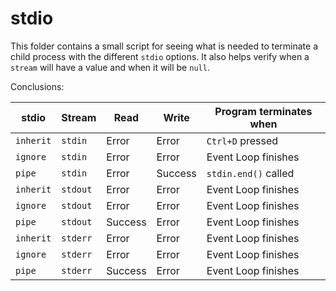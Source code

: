 # stdio

This folder contains a small script for seeing what is needed to terminate a child process with the different `stdio` options. It also helps verify when a `stream` will have a value and when it will be `null`.

Conclusions:

| stdio | Stream | Read | Write | Program terminates when |
| - | - | - | - | - | 
| `inherit` | `stdin` | Error | Error | `Ctrl+D` pressed |
| `ignore` | `stdin` | Error | Error | Event Loop finishes |
| `pipe` | `stdin` | Error | Success | `stdin.end()` called |
| `inherit` | `stdout` | Error | Error | Event Loop finishes |
| `ignore` | `stdout` | Error | Error | Event Loop finishes |
| `pipe` | `stdout` | Success | Error | Event Loop finishes |
| `inherit` | `stderr` | Error | Error | Event Loop finishes |
| `ignore` | `stderr` | Error | Error | Event Loop finishes |
| `pipe` | `stderr` | Success | Error | Event Loop finishes |
